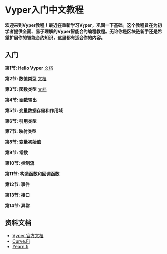 # Vyper入门中文教程
#### 欢迎来到Vyper教程！最近在重新学习Vyper，巩固一下基础。这个教程旨在为初学者提供全面、易于理解的Vyper智能合约编程教程。无论你是区块链新手还是希望扩展你的智能合约知识，这里都有适合你的内容。

## 入门
**第1节: Hello Vyper** [<u>文档</u>](./01-HelloVyper)

**第2节: 数值类型** [<u>文档</u>](./02-数值类型)

**第3节: 函数类型** [<u>文档</u>](./03-函数类型)

**第4节: 函数输出**

**第5节: 变量数据存储和作用域**

**第6节: 引用类型**

**第7节: 映射类型**

**第8节: 变量初始值**

**第9节: 常数**

**第10节: 控制流**

**第11节: 构造函数和回调函数**

**第12节: 事件**

**第13节: 接口**

**第14节: 异常**

## 资料文档
- [Vyper 官方文档](https://vyper.readthedocs.io/en/latest/)
- [Curve.Fi](https://curve.readthedocs.io/guide-code-style.html)
- [Yearn.fi](https://docs.yearn.fi/)
